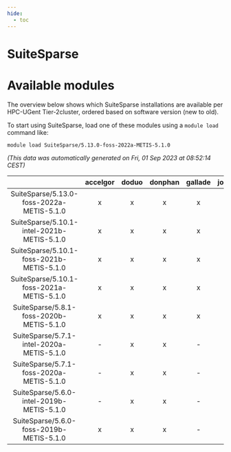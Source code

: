 ```yaml
---
hide:
  - toc
---
```


SuiteSparse
===========

# Available modules


The overview below shows which SuiteSparse installations are available per HPC-UGent Tier-2cluster, ordered based on software version (new to old).

To start using SuiteSparse, load one of these modules using a `module load` command like:

```shell
module load SuiteSparse/5.13.0-foss-2022a-METIS-5.1.0
```

*(This data was automatically generated on Fri, 01 Sep 2023 at 08:52:14 CEST)*  

| |accelgor|doduo|donphan|gallade|joltik|skitty|swalot|victini|
| :---: | :---: | :---: | :---: | :---: | :---: | :---: | :---: | :---: |
|SuiteSparse/5.13.0-foss-2022a-METIS-5.1.0|x|x|x|x|x|x|x|x|
|SuiteSparse/5.10.1-intel-2021b-METIS-5.1.0|x|x|x|x|x|x|x|x|
|SuiteSparse/5.10.1-foss-2021b-METIS-5.1.0|x|x|x|x|x|x|x|x|
|SuiteSparse/5.10.1-foss-2021a-METIS-5.1.0|x|x|x|x|x|x|x|x|
|SuiteSparse/5.8.1-foss-2020b-METIS-5.1.0|x|x|x|x|x|x|x|x|
|SuiteSparse/5.7.1-intel-2020a-METIS-5.1.0|-|x|x|-|x|x|x|x|
|SuiteSparse/5.7.1-foss-2020a-METIS-5.1.0|-|x|x|-|x|x|x|x|
|SuiteSparse/5.6.0-intel-2019b-METIS-5.1.0|-|x|x|-|x|x|-|x|
|SuiteSparse/5.6.0-foss-2019b-METIS-5.1.0|x|x|x|-|x|x|x|x|
